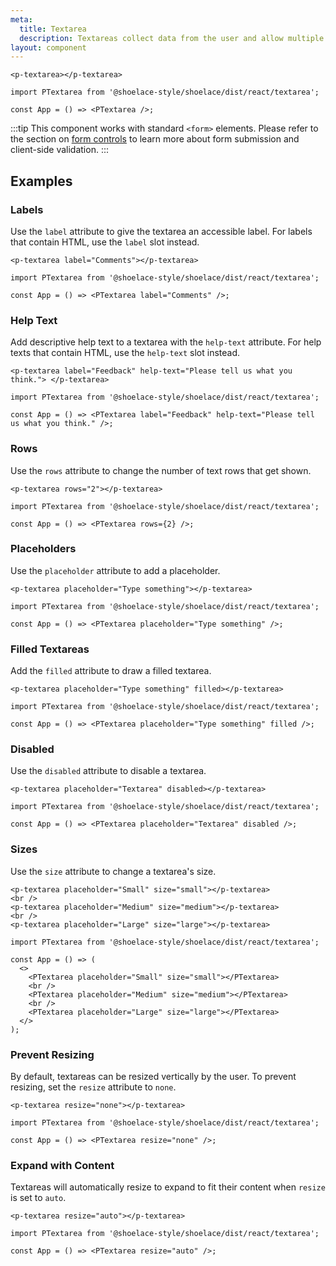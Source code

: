 ```yaml
---
meta:
  title: Textarea
  description: Textareas collect data from the user and allow multiple lines of text.
layout: component
---
```


```html:preview
<p-textarea></p-textarea>
```

```jsx:react
import PTextarea from '@shoelace-style/shoelace/dist/react/textarea';

const App = () => <PTextarea />;
```

:::tip
This component works with standard `<form>` elements. Please refer to the section on [form controls](/getting-started/form-controls) to learn more about form submission and client-side validation.
:::

## Examples

### Labels

Use the `label` attribute to give the textarea an accessible label. For labels that contain HTML, use the `label` slot instead.

```html:preview
<p-textarea label="Comments"></p-textarea>
```

```jsx:react
import PTextarea from '@shoelace-style/shoelace/dist/react/textarea';

const App = () => <PTextarea label="Comments" />;
```

### Help Text

Add descriptive help text to a textarea with the `help-text` attribute. For help texts that contain HTML, use the `help-text` slot instead.

```html:preview
<p-textarea label="Feedback" help-text="Please tell us what you think."> </p-textarea>
```

```jsx:react
import PTextarea from '@shoelace-style/shoelace/dist/react/textarea';

const App = () => <PTextarea label="Feedback" help-text="Please tell us what you think." />;
```

### Rows

Use the `rows` attribute to change the number of text rows that get shown.

```html:preview
<p-textarea rows="2"></p-textarea>
```

```jsx:react
import PTextarea from '@shoelace-style/shoelace/dist/react/textarea';

const App = () => <PTextarea rows={2} />;
```

### Placeholders

Use the `placeholder` attribute to add a placeholder.

```html:preview
<p-textarea placeholder="Type something"></p-textarea>
```

```jsx:react
import PTextarea from '@shoelace-style/shoelace/dist/react/textarea';

const App = () => <PTextarea placeholder="Type something" />;
```

### Filled Textareas

Add the `filled` attribute to draw a filled textarea.

```html:preview
<p-textarea placeholder="Type something" filled></p-textarea>
```

```jsx:react
import PTextarea from '@shoelace-style/shoelace/dist/react/textarea';

const App = () => <PTextarea placeholder="Type something" filled />;
```

### Disabled

Use the `disabled` attribute to disable a textarea.

```html:preview
<p-textarea placeholder="Textarea" disabled></p-textarea>
```

```jsx:react
import PTextarea from '@shoelace-style/shoelace/dist/react/textarea';

const App = () => <PTextarea placeholder="Textarea" disabled />;
```

### Sizes

Use the `size` attribute to change a textarea's size.

```html:preview
<p-textarea placeholder="Small" size="small"></p-textarea>
<br />
<p-textarea placeholder="Medium" size="medium"></p-textarea>
<br />
<p-textarea placeholder="Large" size="large"></p-textarea>
```

```jsx:react
import PTextarea from '@shoelace-style/shoelace/dist/react/textarea';

const App = () => (
  <>
    <PTextarea placeholder="Small" size="small"></PTextarea>
    <br />
    <PTextarea placeholder="Medium" size="medium"></PTextarea>
    <br />
    <PTextarea placeholder="Large" size="large"></PTextarea>
  </>
);
```

### Prevent Resizing

By default, textareas can be resized vertically by the user. To prevent resizing, set the `resize` attribute to `none`.

```html:preview
<p-textarea resize="none"></p-textarea>
```

```jsx:react
import PTextarea from '@shoelace-style/shoelace/dist/react/textarea';

const App = () => <PTextarea resize="none" />;
```

### Expand with Content

Textareas will automatically resize to expand to fit their content when `resize` is set to `auto`.

```html:preview
<p-textarea resize="auto"></p-textarea>
```

```jsx:react
import PTextarea from '@shoelace-style/shoelace/dist/react/textarea';

const App = () => <PTextarea resize="auto" />;
```

